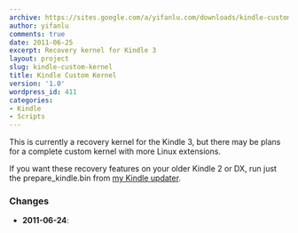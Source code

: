 ```yaml
---
archive: https://sites.google.com/a/yifanlu.com/downloads/kindle-custom-kernel.zip
author: yifanlu
comments: true
date: 2011-06-25
excerpt: Recovery kernel for Kindle 3
layout: project
slug: kindle-custom-kernel
title: Kindle Custom Kernel
version: '1.0'
wordpress_id: 411
categories:
- Kindle
- Scripts
---
```


This is currently a recovery kernel for the Kindle 3, but there may be plans for a complete custom kernel with more Linux extensions.

If you want these recovery features on your older Kindle 2 or DX, run just the prepare_kindle.bin from [my Kindle updater](/p/kindleupdater).

### Changes

* **2011-06-24**: 

